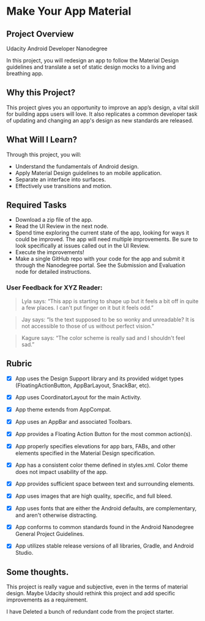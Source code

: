 # Make Your App Material

## Project Overview
Udacity Android Developer Nanodegree

In this project, you will redesign an app to follow the Material Design guidelines and translate a set of static design mocks to a living and breathing app.

## Why this Project?
This project gives you an opportunity to improve an app’s design, a vital skill for building apps users will love. It also replicates a common developer task of updating and changing an app's design as new standards are released.

## What Will I Learn?
Through this project, you will:

* Understand the fundamentals of Android design.
* Apply Material Design guidelines to an mobile application.
* Separate an interface into surfaces.
* Effectively use transitions and motion.

## Required Tasks
* Download a zip file of the app.
* Read the UI Review in the next node.
* Spend time exploring the current state of the app, looking for ways it could be improved. The app will need multiple improvements. Be sure to look specifically at issues called out in the UI Review.
* Execute the improvements!
* Make a single GitHub repo with your code for the app and submit it through the Nanodegree portal. See the Submission and Evaluation node for detailed instructions.

### User Feedback for XYZ Reader:
> Lyla says:
“This app is starting to shape up but it feels a bit off in quite a few places. I can't put finger on it but it feels odd.”

> Jay says:
“Is the text supposed to be so wonky and unreadable? It is not accessible to those of us without perfect vision."

> Kagure says:
“The color scheme is really sad and I shouldn't feel sad.”


## Rubric
- [X] App uses the Design Support library and its provided widget types (FloatingActionButton, AppBarLayout, SnackBar, etc).

- [X] App uses CoordinatorLayout for the main Activity.

- [X] App theme extends from AppCompat.

- [X] App uses an AppBar and associated Toolbars.

- [X] App provides a Floating Action Button for the most common action(s).

- [X] App properly specifies elevations for app bars, FABs, and other elements specified in the Material Design specification.

- [X] App has a consistent color theme defined in styles.xml. Color theme does not impact usability of the app.

- [X] App provides sufficient space between text and surrounding elements.

- [X] App uses images that are high quality, specific, and full bleed.

- [X] App uses fonts that are either the Android defaults, are complementary, and aren't otherwise distracting.

- [X] App conforms to common standards found in the Android Nanodegree General Project Guidelines.

- [X] App utilizes stable release versions of all libraries, Gradle, and Android Studio.

## Some thoughts.
This project is really vague and subjective, even in the terms of material design. Maybe Udacity should rethink this project and add specific improvements as a requirement.

I have Deleted a bunch of redundant code from the project starter. 

